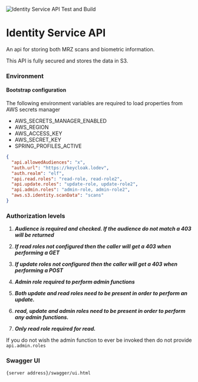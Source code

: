 ![Identity Service API Test and Build](https://github.com/DigitalPatterns/identity-service-api/workflows/Identity%20Service%20API%20Test%20and%20Build/badge.svg)

# Identity Service API

An api for storing both MRZ scans and biometric information.

This API is fully secured and stores the data in S3.

### Environment

#### Bootstrap configuration

The following environment variables are required to load properties from AWS secrets manager

* AWS_SECRETS_MANAGER_ENABLED
* AWS_REGION
* AWS_ACCESS_KEY
* AWS_SECRET_KEY
* SPRING_PROFILES_ACTIVE

```json
{
  "api.allowedAudiences": "x",
  "auth.url": "https://keycloak.lodev",
  "auth.realm": "elf",
  "api.read.roles": "read-role, read-role2",
  "api.update.roles": "update-role, update-role2",
  "api.admin.roles": "admin-role, admin-role2",
  "aws.s3.identity.scanData": "scans"
}
```

### Authorization levels

1. ***Audience is required and checked. If the audience do not match a 403 will be returned***

2. ***If read roles not configured then the caller will get a 403 when performing a GET***

3. ***If update roles not configured then the caller will get a 403 when performing a POST***

4. ***Admin role required to perform admin functions***

5. ***Both update and read roles need to be present in order to perform an update.***

6. ***read, update and admin roles need to be present in order to perform any admin functions.***

6. ***Only read role required for read.***

If you do not wish the admin function to ever be invoked then do not provide ```api.admin.roles``` 

### Swagger UI

```
{server address}/swagger/ui.html
```